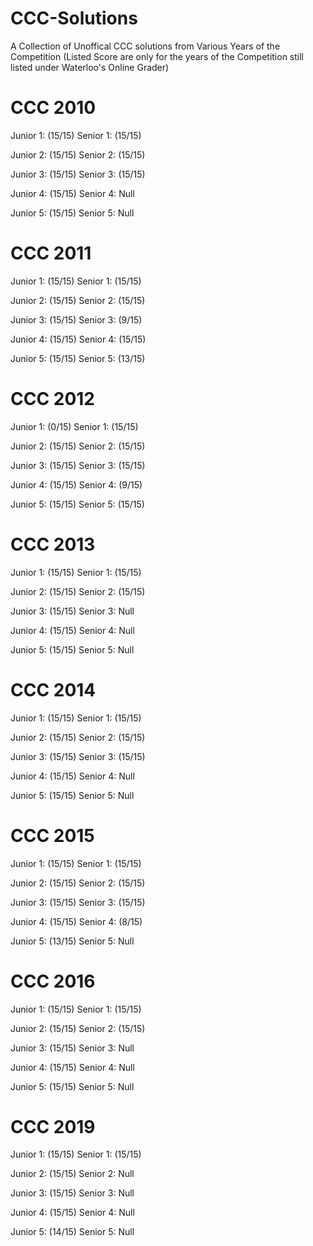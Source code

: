 # CCC-Solutions

A Collection of Unoffical CCC solutions from Various Years of the Competition (Listed Score are only for the years of the Competition still listed under Waterloo's Online Grader)

 # CCC 2010
 
  Junior 1: (15/15)     Senior 1: (15/15)
  
  Junior 2: (15/15)     Senior 2: (15/15)
  
  Junior 3: (15/15)     Senior 3: (15/15)
  
  Junior 4: (15/15)     Senior 4: Null
  
  Junior 5: (15/15)     Senior 5: Null
  
 # CCC 2011
 
  Junior 1: (15/15)     Senior 1: (15/15)
  
  Junior 2: (15/15)     Senior 2: (15/15)
  
  Junior 3: (15/15)     Senior 3: (9/15)
  
  Junior 4: (15/15)     Senior 4: (15/15)
  
  Junior 5: (15/15)     Senior 5: (13/15)

 # CCC 2012
 
  Junior 1: (0/15)      Senior 1: (15/15)
  
  Junior 2: (15/15)     Senior 2: (15/15)
  
  Junior 3: (15/15)      Senior 3: (15/15)
  
  Junior 4: (15/15)     Senior 4: (9/15)
  
  Junior 5: (15/15)      Senior 5: (15/15)
  
 # CCC 2013
 
  Junior 1: (15/15)     Senior 1: (15/15) 
  
  Junior 2: (15/15)     Senior 2: (15/15) 
  
  Junior 3: (15/15)     Senior 3: Null 
  
  Junior 4: (15/15)     Senior 4: Null
  
  Junior 5: (15/15)        Senior 5: Null
  
 # CCC 2014
 
  Junior 1: (15/15)     Senior 1: (15/15) 
  
  Junior 2: (15/15)     Senior 2: (15/15) 
  
  Junior 3: (15/15)     Senior 3: (15/15)
  
  Junior 4: (15/15)     Senior 4: Null
  
  Junior 5: (15/15)     Senior 5: Null
  
 # CCC 2015
 
  Junior 1: (15/15)     Senior 1: (15/15) 
  
  Junior 2: (15/15)     Senior 2: (15/15) 
  
  Junior 3: (15/15)     Senior 3: (15/15) 
  
  Junior 4: (15/15)     Senior 4: (8/15)
  
  Junior 5: (13/15)     Senior 5: Null
  
 # CCC 2016
 
  Junior 1: (15/15)     Senior 1: (15/15)
  
  Junior 2: (15/15)     Senior 2: (15/15)
  
  Junior 3: (15/15)     Senior 3: Null
  
  Junior 4: (15/15)     Senior 4: Null
  
  Junior 5: (15/15)     Senior 5: Null
  
 # CCC 2019
 
  Junior 1: (15/15)     Senior 1: (15/15) 
  
  Junior 2: (15/15)     Senior 2: Null
  
  Junior 3: (15/15)     Senior 3: Null
  
  Junior 4: (15/15)     Senior 4: Null
  
  Junior 5: (14/15)     Senior 5: Null

